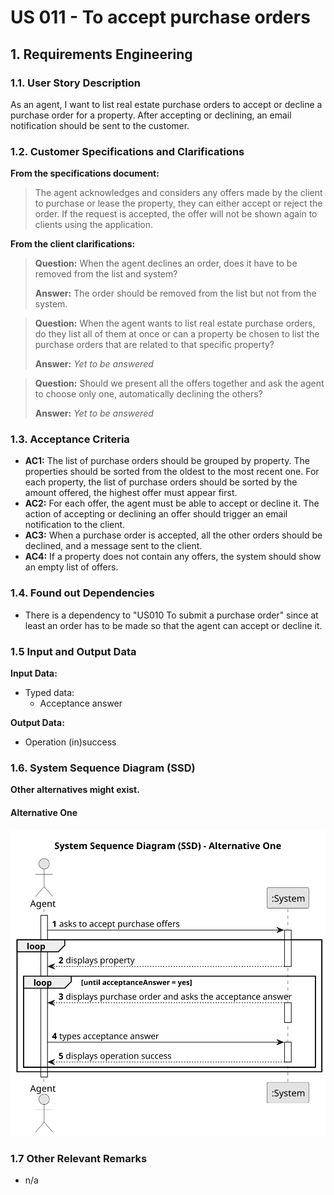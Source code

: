 # US 011 - To accept purchase orders

## 1. Requirements Engineering

### 1.1. User Story Description

As an agent, I want to list real estate purchase orders to accept or decline a purchase order for a property. After
accepting or declining, an email notification should be sent to the customer.

### 1.2. Customer Specifications and Clarifications

**From the specifications document:**

> The agent acknowledges and considers any offers made by the client to purchase or lease the property, they can either
> accept or reject the order. If the request is accepted, the offer will not be shown again to clients using the
> application.



**From the client clarifications:**

> **Question:** When the agent declines an order, does it have to be removed from the list and system?
>
> **Answer:** The order should be removed from the list but not from the system.

> **Question:** When the agent wants to list real estate purchase orders, do they list all of them at once or can a property be chosen to list the purchase orders that are related to that specific property?
> 
> **Answer:** _Yet to be answered_

> **Question:** Should we present all the offers together and ask the agent to choose only one, automatically declining the others?
> 
> **Answer:** _Yet to be answered_


### 1.3. Acceptance Criteria

* **AC1:** The list of purchase orders should be grouped by property. The properties
  should be sorted from the oldest to the most recent one. For each property, the
  list of purchase orders should be sorted by the amount offered, the highest offer
  must appear first.
* **AC2:** For each offer, the agent must be able to accept or decline it. The action of
  accepting or declining an offer should trigger an email notification to the client.
* **AC3:** When a purchase order is accepted, all the other orders should be declined,
  and a message sent to the client.
* **AC4:** If a property does not contain any offers, the system should show an empty
  list of offers.

### 1.4. Found out Dependencies

* There is a dependency to "US010 To submit a purchase order" since at least an order has to be made so that the agent can accept or decline it.

### 1.5 Input and Output Data

**Input Data:**

* Typed data:
    * Acceptance answer

**Output Data:**

* Operation (in)success

### 1.6. System Sequence Diagram (SSD)

**Other alternatives might exist.**

#### Alternative One

![System Sequence Diagram - Alternative One](svg/us011-system-sequence-diagram-alternative-one.svg)



### 1.7 Other Relevant Remarks

* n/a
